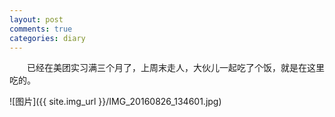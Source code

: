 ```yaml
---
layout: post
comments: true
categories: diary
---
```


&emsp;&emsp;已经在美团实习满三个月了，上周末走人，大伙儿一起吃了个饭，就是在这里吃的。   

![图片]({{ site.img_url }}/IMG_20160826_134601.jpg)
